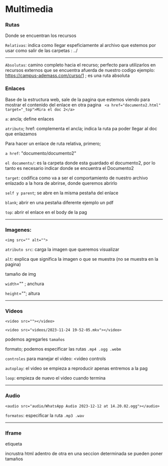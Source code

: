 # Multimedia


### Rutas

Donde se encuentran los recursos 

``Relativas``: indica como llegar espeficiamente al archivo que estemos por usar 
como salir de las carpetas : ../
<HR>

``Absolutas``: camino completo hacia el recurso; perfecto para utilizarlos en recursos externos que se encuentra afuerda de nuestro codigo
ejemplo: https://campus-ademass.com/curso/1 ; es una ruta absoluta 

### Enlaces
Base de la estructura web, sale de la pagina que estemos viendo para mostrar el contenido del enlace en otra pagina
 `` <a href="documento2.html" target="_top">Mira el doc 2</a>``
 
``a``: ancla; define enlaces

``atributo``; href: complementa el ancla; indica la ruta pa poder llegar al doc que enlazamos

Para hacer un enlace de ruta relativa, primero;

``a href``: "documento/documento2"

`el documento/`: es la carpeta donde esta guardado el documento2, por lo tanto es necesario indicar donde se encuentra el Documento2

`target`: codifica como va a ser el comportamiento de nuestro archivo enlazado a la hora de abrirse, donde queremos abrirlo

`self y parent`; se abre en la misma pestaña del enlace

`blank`; abrir en una pestaña diferente ejemplo un pdf

`top`: abrir el enlace en el body de la pag
<hr>

### Imagenes: 

``<img src="" alt="">``

`atributo src`: carga la imagen que queremos visualizar

`alt`: explica que significa la imagen o que se muestra (no se muestra en la pagina)

tamaño de img

``width``="" ; anchura

``height``=""; altura 

<hr>

### Videos

``<video src=""></video>``

  ``<video src="videos/2023-11-24 19-52-05.mkv"></video>``
  
podemos agregarles ``tamaños``

formato; podemos especificar las rutas
``.mp4
.ogg
.webm``

``controles`` para manejar el video:
  <video controls
  
``autoplay``: el video se empieza a reproducir apenas entremos a la pag

``loop``: empieza de nuevo el video cuando termina
<HR>

### Audio

``<audio src="audio/WhatsApp Audio 2023-12-12 at 14.20.02.ogg"></audio>``

``formatos``: especificar la ruta 
``.mp3
.wav``
<HR>

### Iframe 
etiqueta

incrustra html adentro de otra en una seccion determinada
se pueden poner tamaños
